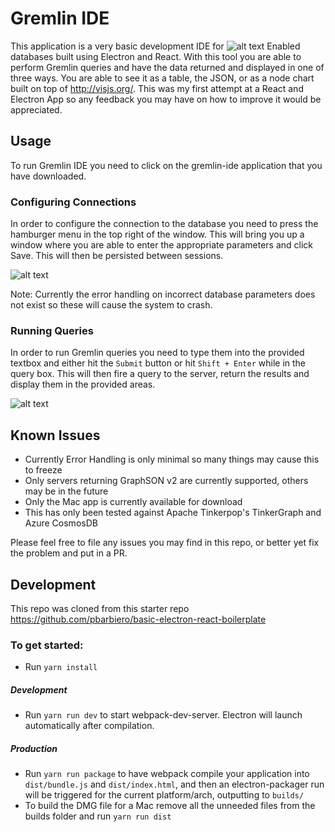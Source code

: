# Gremlin IDE
This application is a very basic development IDE for ![alt text](http://tinkerpop.apache.org/ "Apache Tinkerpop") Enabled databases built using Electron and React.  With this tool you are able to perform Gremlin queries and have the data returned and displayed in one of three ways.  You are able to see it as a table, the JSON, or as a node chart built on top of http://visjs.org/.  This was my first attempt at a React and Electron App so any feedback you may have on how to improve it would be appreciated.

## Usage
To run Gremlin IDE you need to click on the gremlin-ide application that you have downloaded.  

### Configuring Connections
In order to configure the connection to the database you need to press the hamburger menu in the top right of the window.  This will bring you up a window where you are able to enter the appropriate parameters and click Save.  This will then be persisted between sessions.

![alt text](https://github.com/practicalgraph/gremlin-ide/blob/master/doc/img/setup_connections.png "Connection Configuration")

Note: Currently the error handling on incorrect database parameters does not exist so these will cause the system to crash.  

### Running Queries
In order to run Gremlin queries you need to type them into the provided textbox and either hit the `Submit` button or hit `Shift + Enter` while in the query box.  This will then fire a query to the server, return the results and display them in the provided areas.

![alt text](https://github.com/practicalgraph/gremlin-ide/blob/master/doc/img/query.png "Query")

## Known Issues
* Currently Error Handling is only minimal so many things may cause this to freeze
* Only servers returning GraphSON v2 are currently supported, others may be in the future
* Only the Mac app is currently available for download
* This has only been tested against Apache Tinkerpop's TinkerGraph and Azure CosmosDB

Please feel free to file any issues you may find in this repo, or better yet fix the problem and put in a PR.


## Development
This repo was cloned from this starter repo https://github.com/pbarbiero/basic-electron-react-boilerplate

### To get started:
* Run `yarn install`

##### Development
* Run `yarn run dev` to start webpack-dev-server. Electron will launch automatically after compilation.

##### Production
* Run `yarn run package` to have webpack compile your application into `dist/bundle.js` and `dist/index.html`, and then an electron-packager run will be triggered for the current platform/arch, outputting to `builds/`
* To build the DMG file for a Mac remove all the unneeded files from the builds folder and run `yarn run dist`
